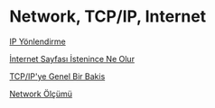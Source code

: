 # Network, TCP/IP, Internet

[IP Yönlendirme](ip-yonlendirme.md)

[İnternet Sayfası İstenince Ne Olur](internet-sayfas-istenince-ne-olur.md)

[TCP/IP'ye Genel Bir Bakis](tcpip-genel-bir-bakis.md)

[Network Ölçümü](../../2020/08)

